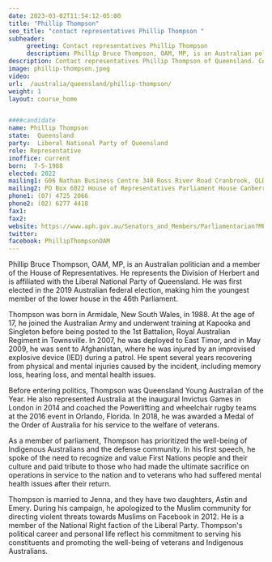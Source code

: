 ```yaml
---
date: 2023-03-02T11:54:12-05:00
title: "Phillip Thompson"
seo_title: "contact representatives Phillip Thompson "
subheader:
     greeting: Contact representatives Phillip Thompson
     description: Phillip Bruce Thompson, OAM, MP, is an Australian politician and a member of the House of Representatives.
description: Contact representatives Phillip Thompson of Queensland. Contact information for Phillip Thompson includes email address, phone number, and mailing address.
image: phillip-thompson.jpeg
video:
url:  /australia/queensland/phillip-thompson/
weight: 1
layout: course_home


####candidate
name: Phillip Thompson
state:	Queensland
party:	Liberal National Party of Queensland
role: Representative
inoffice: current
born:  7-5-1988
elected: 2022
mailing1: G06 Nathan Business Centre 340 Ross River Road Cranbrook, QLD, 4814
mailing2: PO Box 6022 House of Representatives Parliament House Canberra ACT 2600
phone1:	(07) 4725 2066
phone2: (02) 6277 4418
fax1:
fax2:
website: https://www.aph.gov.au/Senators_and_Members/Parliamentarian?MPID=281826
twitter:
facebook: PhillipThompsonOAM
---
```


Phillip Bruce Thompson, OAM, MP, is an Australian politician and a member of the House of Representatives. He represents the Division of Herbert and is affiliated with the Liberal National Party of Queensland. He was first elected in the 2019 Australian federal election, making him the youngest member of the lower house in the 46th Parliament.

Thompson was born in Armidale, New South Wales, in 1988. At the age of 17, he joined the Australian Army and underwent training at Kapooka and Singleton before being posted to the 1st Battalion, Royal Australian Regiment in Townsville. In 2007, he was deployed to East Timor, and in May 2009, he was sent to Afghanistan, where he was injured by an improvised explosive device (IED) during a patrol. He spent several years recovering from physical and mental injuries caused by the incident, including memory loss, hearing loss, and mental health issues.

Before entering politics, Thompson was Queensland Young Australian of the Year. He also represented Australia at the inaugural Invictus Games in London in 2014 and coached the Powerlifting and wheelchair rugby teams at the 2016 event in Orlando, Florida. In 2018, he was awarded a Medal of the Order of Australia for his service to the welfare of veterans.

As a member of parliament, Thompson has prioritized the well-being of Indigenous Australians and the defense community. In his first speech, he spoke of the need to recognize and value First Nations people and their culture and paid tribute to those who had made the ultimate sacrifice on operations in service to the nation and to veterans who had suffered mental health issues after their return.

Thompson is married to Jenna, and they have two daughters, Astin and Emery. During his campaign, he apologized to the Muslim community for directing violent threats towards Muslims on Facebook in 2012. He is a member of the National Right faction of the Liberal Party. Thompson's political career and personal life reflect his commitment to serving his constituents and promoting the well-being of veterans and Indigenous Australians.